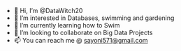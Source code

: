 - 👋 Hi, I’m @DataWitch20
- 👀 I’m interested in Databases, swimming and gardening
- 🌱 I’m currently learning how to Swim
- 💞️ I’m looking to collaborate on Big Data Projects 
- 📫 You can reach me @ sayoni571@gmail.com

<!---
DataWitch20/DataWitch20 is a ✨ special ✨ repository because its `README.md` (this file) appears on your GitHub profile.
You can click the Preview link to take a look at your changes.
--->
